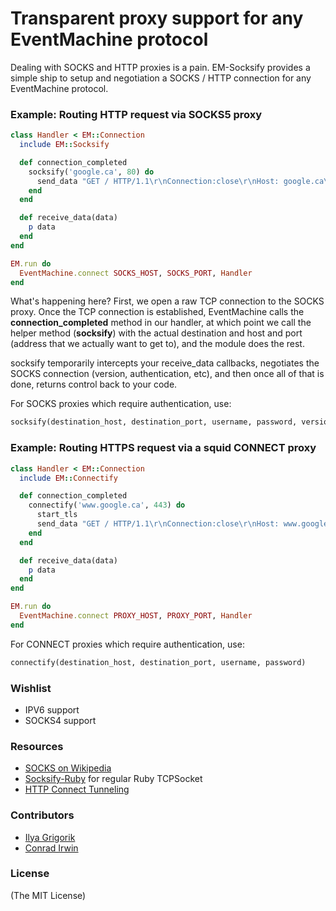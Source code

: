 # Transparent proxy support for any EventMachine protocol

Dealing with SOCKS and HTTP proxies is a pain. EM-Socksify provides a simple ship to setup and negotiation a SOCKS / HTTP connection for any EventMachine protocol.

### Example: Routing HTTP request via SOCKS5 proxy

```ruby
class Handler < EM::Connection
  include EM::Socksify

  def connection_completed
    socksify('google.ca', 80) do
      send_data "GET / HTTP/1.1\r\nConnection:close\r\nHost: google.ca\r\n\r\n"
    end
  end

  def receive_data(data)
    p data
  end
end

EM.run do
  EventMachine.connect SOCKS_HOST, SOCKS_PORT, Handler
end
```

What's happening here? First, we open a raw TCP connection to the SOCKS proxy. Once the TCP connection is established, EventMachine calls the **connection_completed** method in our handler, at which point we call the helper method (**socksify**) with the actual destination and host and port (address that we actually want to get to), and the module does the rest.

socksify temporarily intercepts your receive_data callbacks, negotiates the SOCKS connection (version, authentication, etc), and then once all of that is done, returns control back to your code.

For SOCKS proxies which require authentication, use:

```ruby
socksify(destination_host, destination_port, username, password, version)
```

### Example: Routing HTTPS request via a squid CONNECT proxy

```ruby
class Handler < EM::Connection
  include EM::Connectify

  def connection_completed
    connectify('www.google.ca', 443) do
      start_tls
      send_data "GET / HTTP/1.1\r\nConnection:close\r\nHost: www.google.ca\r\n\r\n"
    end
  end

  def receive_data(data)
    p data
  end
end

EM.run do
  EventMachine.connect PROXY_HOST, PROXY_PORT, Handler
end
```

For CONNECT proxies which require authentication, use:

```ruby
connectify(destination_host, destination_port, username, password)
```

### Wishlist

- IPV6 support
- SOCKS4 support

### Resources

- [SOCKS on Wikipedia](http://en.wikipedia.org/wiki/SOCKS)
- [Socksify-Ruby](https://github.com/astro/socksify-ruby) for regular Ruby TCPSocket
- [HTTP Connect Tunneling](http://en.wikipedia.org/wiki/HTTP_tunnel#HTTP_CONNECT_Tunneling)

### Contributors

- [Ilya Grigorik](https://github.com/igrigorik)
- [Conrad Irwin](https://github.com/ConradIrwin)

### License

(The MIT License)
